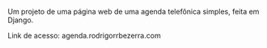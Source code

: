 Um projeto de uma página web de uma agenda telefônica simples, feita em Django.

Link de acesso: agenda.rodrigorrbezerra.com
